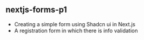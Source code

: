 ## nextjs-forms-p1
- Creating a simple form using Shadcn ui in Next.js
- A registration form in which there is info validation